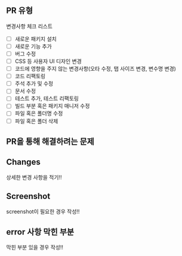 ## PR 유형
변경사항 체크 리스트
- [ ] 새로운 패키지 설치
- [ ] 새로운 기능 추가
- [ ] 버그 수정
- [ ] CSS 등 사용자 UI 디자인 변경
- [ ] 코드에 영향을 주지 않는 변경사항(오타 수정, 탭 사이즈 변경, 변수명 변경)
- [ ] 코드 리팩토링
- [ ] 주석 추가 및 수정
- [ ] 문서 수정
- [ ] 테스트 추가, 테스트 리팩토링
- [ ] 빌드 부분 혹은 패키지 매니저 수정
- [ ] 파일 혹은 폴더명 수정
- [ ] 파일 혹은 폴더 삭제

## PR을 통해 해결하려는 문제


## Changes
상세한 변경 사항을 적기!!


## Screenshot
screenshot이 필요한 경우 작성!!


##

## error 사항 막힌 부분
막힌 부분 있을 경우 작성!!

